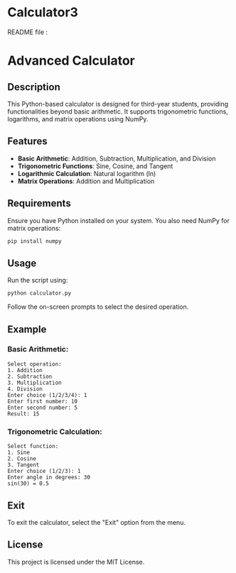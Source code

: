 # Calculator3
README file :
# Advanced Calculator

## Description
This Python-based calculator is designed for third-year students, providing functionalities beyond basic arithmetic. It supports trigonometric functions, logarithms, and matrix operations using NumPy.

## Features
- **Basic Arithmetic**: Addition, Subtraction, Multiplication, and Division
- **Trigonometric Functions**: Sine, Cosine, and Tangent
- **Logarithmic Calculation**: Natural logarithm (ln)
- **Matrix Operations**: Addition and Multiplication

## Requirements
Ensure you have Python installed on your system. You also need NumPy for matrix operations:
```sh
pip install numpy
```

## Usage
Run the script using:
```sh
python calculator.py
```
Follow the on-screen prompts to select the desired operation.

## Example
### Basic Arithmetic:
```
Select operation:
1. Addition
2. Subtraction
3. Multiplication
4. Division
Enter choice (1/2/3/4): 1
Enter first number: 10
Enter second number: 5
Result: 15
```

### Trigonometric Calculation:
```
Select function:
1. Sine
2. Cosine
3. Tangent
Enter choice (1/2/3): 1
Enter angle in degrees: 30
sin(30) = 0.5
```

## Exit
To exit the calculator, select the "Exit" option from the menu.

## License
This project is licensed under the MIT License.
